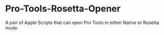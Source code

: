 # Pro-Tools-Rosetta-Opener
A pair of Apple Scripts that can open Pro Tools in either Native or Rosetta mode
